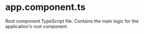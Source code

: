 # app.component.ts

Root component TypeScript file. Contains the main logic for the application's root component.

